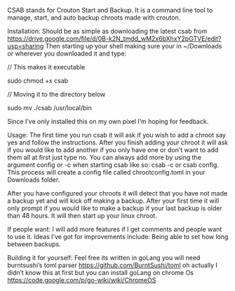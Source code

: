 CSAB stands for Crouton Start and Backup. It is a command line tool to manage, start, and auto backup chroots made with crouton.

Installation:
Should be as simple as downloading the latest csab from https://drive.google.com/file/d/0B-k2N_tmdd_wM2x6bXhxY2pGTVE/edit?usp=sharing 
Then starting up your shell making sure your in ~/Downloads or wherever you downloaded it and type:

// This makes it executable

sudo chmod +x csab

// Moving it to the directory below

sudo mv ./csab /usr/local/bin

Since I’ve only installed this on my own pixel I’m hoping for feedback.

Usage:
The first time you run csab it will ask if you wish to add a chroot say yes and follow the instructions. After you finish adding your chroot it will ask if you would like to add another if you only have one or don’t want to add them all at first just type no. You can always add more by using the argument config or -c when starting csab like so: csab -c or csab config. This process will create a config file called chrootconfig.toml in your Downloads folder.

After you have configured your chroots it will detect that you have not made a backup yet and will kick off making a backup. After your first time it will only prompt if you would like to make a backup if your last backup is older than 48 hours. It will then start up your linux chroot.

If people want:
I will add more features if I get comments and people want to use it. Ideas I’ve got for improvements include:
Being able to set how long between backups.

Building it for yourself:
Feel free its written in goLang you will need burntsushi’s toml parser https://github.com/BurntSushi/toml oh actually I didn’t know this at first but you can install goLang on chrome Os https://code.google.com/p/go-wiki/wiki/ChromeOS
